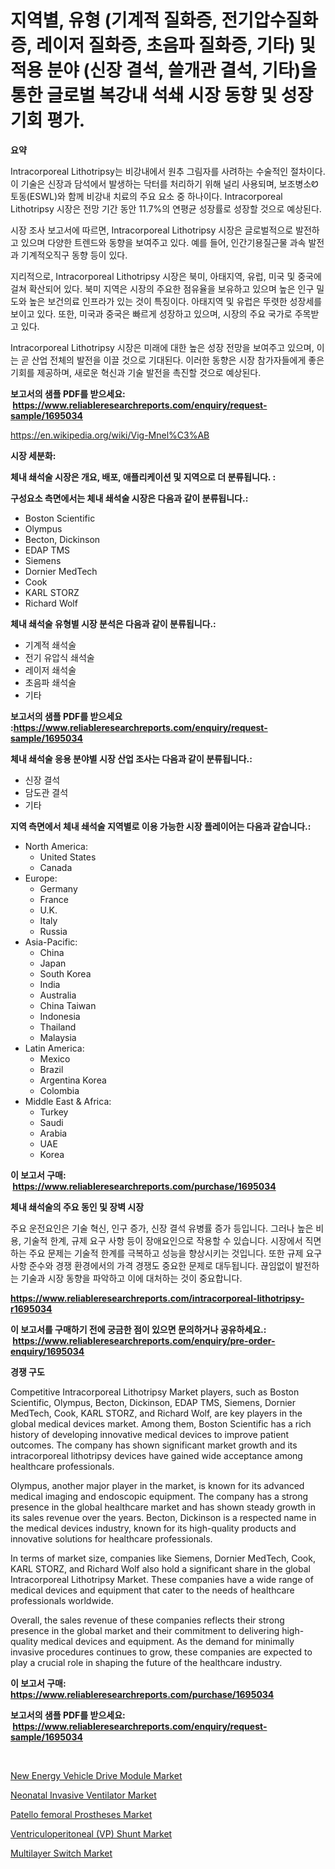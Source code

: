 <p><h1>지역별, 유형 (기계적 질화증, 전기압수질화증, 레이저 질화증, 초음파 질화증, 기타) 및 적용 분야 (신장 결석, 쓸개관 결석, 기타)을 통한 글로벌 복강내 석쇄 시장 동향 및 성장 기회 평가.</h1></p><p><strong>요약</strong></p>
<p><p>Intracorporeal Lithotripsy는 비강내에서 원추 그림자를 사려하는 수술적인 절차이다. 이 기술은 신장과 담석에서 발생하는 닥터를 처리하기 위해 널리 사용되며, 보조병소Ꮼ토동(ESWL)와 함께 비강내 치료의 주요 요소 중 하나이다. Intracorporeal Lithotripsy 시장은 전망 기간 동안 11.7%의 연평균 성장률로 성장할 것으로 예상된다.</p><p>시장 조사 보고서에 따르면, Intracorporeal Lithotripsy 시장은 글로벌적으로 발전하고 있으며 다양한 트렌드와 동향을 보여주고 있다. 예를 들어, 인간기용질근물 과속 발전과 기계적오직구 동향 등이 있다.</p><p>지리적으로, Intracorporeal Lithotripsy 시장은 북미, 아태지역, 유럽, 미국 및 중국에 걸쳐 확산되어 있다. 북미 지역은 시장의 주요한 점유율을 보유하고 있으며 높은 인구 밀도와 높은 보건의료 인프라가 있는 것이 특징이다. 아태지역 및 유럽은 뚜렷한 성장세를 보이고 있다. 또한, 미국과 중국은 빠르게 성장하고 있으며, 시장의 주요 국가로 주목받고 있다.</p><p>Intracorporeal Lithotripsy 시장은 미래에 대한 높은 성장 전망을 보여주고 있으며, 이는 곧 산업 전체의 발전을 이끌 것으로 기대된다. 이러한 동향은 시장 참가자들에게 좋은 기회를 제공하며, 새로운 혁신과 기술 발전을 촉진할 것으로 예상된다.</p></p>
<p><strong>보고서의 샘플 PDF를 받으세요: &nbsp;<a href="https://www.reliableresearchreports.com/enquiry/request-sample/1695034">https://www.reliableresearchreports.com/enquiry/request-sample/1695034</a></strong></p>
<p><a href="https://en.wikipedia.org/wiki/Vig-Mnel%C3%AB">https://en.wikipedia.org/wiki/Vig-Mnel%C3%AB</a></p>
<p><strong>시장 세분화:</strong></p>
<p><strong> 체내 쇄석술 시장은 개요, 배포, 애플리케이션 및 지역으로 더 분류됩니다. :</strong></p>
<p><strong>구성요소 측면에서는 체내 쇄석술 시장은 다음과 같이 분류됩니다.:</strong></p>
<p><ul><li>Boston Scientific</li><li>Olympus</li><li>Becton, Dickinson</li><li>EDAP TMS</li><li>Siemens</li><li>Dornier MedTech</li><li>Cook</li><li>KARL STORZ</li><li>Richard Wolf</li></ul></p>
<p><strong> 체내 쇄석술 유형별 시장 분석은 다음과 같이 분류됩니다.:</strong></p>
<p><ul><li>기계적 쇄석술</li><li>전기 유압식 쇄석술</li><li>레이저 쇄석술</li><li>초음파 쇄석술</li><li>기타</li></ul></p>
<p><strong>보고서의 샘플 PDF를 받으세요 :<a href="https://www.reliableresearchreports.com/enquiry/request-sample/1695034">https://www.reliableresearchreports.com/enquiry/request-sample/1695034</a></strong></p>
<p><strong> 체내 쇄석술 응용 분야별 시장 산업 조사는 다음과 같이 분류됩니다.:</strong></p>
<p><ul><li>신장 결석</li><li>담도관 결석</li><li>기타</li></ul></p>
<p><strong>지역 측면에서 체내 쇄석술 지역별로 이용 가능한 시장 플레이어는 다음과 같습니다.:</strong></p>
<p><ul>
    <li>
        North America:
        <ul>
            <li>United States</li>
            <li>Canada</li>
        </ul>
    </li>
    <li>
        Europe:
        <ul>
            <li>Germany</li>
            <li>France</li>
            <li>U.K.</li>
            <li>Italy</li>
            <li>Russia</li>
        </ul>
    </li>
    <li>
        Asia-Pacific:
        <ul>
            <li>China</li>
            <li>Japan</li>
            <li>South Korea</li>
            <li>India</li>
            <li>Australia</li>
            <li>China Taiwan</li>
            <li>Indonesia</li>
            <li>Thailand</li>
            <li>Malaysia</li>
        </ul>
    </li>
    <li>
        Latin America:
        <ul>
            <li>Mexico</li>
            <li>Brazil</li>
            <li>Argentina Korea</li>
            <li>Colombia</li>
        </ul>
    </li>
    <li>
        Middle East & Africa:
        <ul>
            <li>Turkey</li>
            <li>Saudi</li>
            <li>Arabia</li>
            <li>UAE</li>
            <li>Korea</li>
        </ul>
    </li>
    </ul></p>
<p><strong>이 보고서 구매: &nbsp;<a href="https://www.reliableresearchreports.com/purchase/1695034">https://www.reliableresearchreports.com/purchase/1695034</a></strong></p>
<p><strong>체내 쇄석술의 주요 동인 및 장벽 시장</strong></p>
<p><p>주요 운전요인은 기술 혁신, 인구 증가, 신장 결석 유병률 증가 등입니다. 그러나 높은 비용, 기술적 한계, 규제 요구 사항 등이 장애요인으로 작용할 수 있습니다. 시장에서 직면하는 주요 문제는 기술적 한계를 극복하고 성능을 향상시키는 것입니다. 또한 규제 요구 사항 준수와 경쟁 환경에서의 가격 경쟁도 중요한 문제로 대두됩니다. 끊임없이 발전하는 기술과 시장 동향을 파악하고 이에 대처하는 것이 중요합니다.</p></p>
<p><strong><a href="https://www.reliableresearchreports.com/intracorporeal-lithotripsy-r1695034">https://www.reliableresearchreports.com/intracorporeal-lithotripsy-r1695034</a></strong></p>
<p><strong>이 보고서를 구매하기 전에 궁금한 점이 있으면 문의하거나 공유하세요.: &nbsp;<a href="https://www.reliableresearchreports.com/enquiry/pre-order-enquiry/1695034">https://www.reliableresearchreports.com/enquiry/pre-order-enquiry/1695034</a></strong></p>
<p><strong>경쟁 구도</strong></p>
<p><p>Competitive Intracorporeal Lithotripsy Market players, such as Boston Scientific, Olympus, Becton, Dickinson, EDAP TMS, Siemens, Dornier MedTech, Cook, KARL STORZ, and Richard Wolf, are key players in the global medical devices market. Among them, Boston Scientific has a rich history of developing innovative medical devices to improve patient outcomes. The company has shown significant market growth and its intracorporeal lithotripsy devices have gained wide acceptance among healthcare professionals.</p><p>Olympus, another major player in the market, is known for its advanced medical imaging and endoscopic equipment. The company has a strong presence in the global healthcare market and has shown steady growth in its sales revenue over the years. Becton, Dickinson is a respected name in the medical devices industry, known for its high-quality products and innovative solutions for healthcare professionals.</p><p>In terms of market size, companies like Siemens, Dornier MedTech, Cook, KARL STORZ, and Richard Wolf also hold a significant share in the global Intracorporeal Lithotripsy Market. These companies have a wide range of medical devices and equipment that cater to the needs of healthcare professionals worldwide.</p><p>Overall, the sales revenue of these companies reflects their strong presence in the global market and their commitment to delivering high-quality medical devices and equipment. As the demand for minimally invasive procedures continues to grow, these companies are expected to play a crucial role in shaping the future of the healthcare industry.</p></p>
<p><strong>이 보고서 구매: &nbsp; <a href="https://www.reliableresearchreports.com/purchase/1695034">https://www.reliableresearchreports.com/purchase/1695034</a></strong></p>
<p><strong>보고서의 샘플 PDF를 받으세요: &nbsp;<a href="https://www.reliableresearchreports.com/enquiry/request-sample/1695034">https://www.reliableresearchreports.com/enquiry/request-sample/1695034</a></strong><strong></strong></p>
<p>&nbsp;</p>
<p><p><a href="https://issuu.com/reportprime-2/docs/new-energy-vehicle-drive-module-market-size-2030.p">New Energy Vehicle Drive Module Market</a></p><p><a href="https://medium.com/@marcoshoppe2023/global-neonatal-invasive-ventilator-industry-types-applications-market-players-regional-growth-bb7f59ee21fe">Neonatal Invasive Ventilator Market</a></p><p><a href="https://medium.com/@lawrencekelley6262/patello-femoral-prostheses-market-a-global-and-regional-analysis-focus-on-region-country-level-425660f67011">Patello femoral Prostheses Market</a></p><p><a href="https://github.com/hlspriggs/Market-Research-Report-List-1/blob/main/ventriculoperitoneal-vp-shunt-market.md">Ventriculoperitoneal (VP) Shunt Market</a></p><p><a href="https://github.com/ksleyeze/Market-Research-Report-List-1/blob/main/multilayer-switch-market.md">Multilayer Switch Market</a></p></p>
